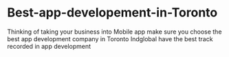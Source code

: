 # Best-app-developement-in-Toronto
Thinking of taking your business into Mobile app make sure you choose the best app development company in Toronto Indglobal have the best track recorded in app development 
